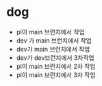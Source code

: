 # dog

- pl이 main 브런치에서 작업
- dev 가 main 브런치에서 작업
- dev가 main 브런치에서 작업
- dev가 dev브런치에서 3차작업
- pl이 main 브런치에서 2차 작업
- pl이 main 브런치에서 3차 작업

